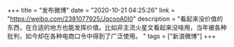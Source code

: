 +++
title = "发布微博"
date = "2020-10-21 04:25:26"
link = "https://weibo.com/2381077925/JqcooA0l0"
description = "看起来没价值的东西，在合适的地方也能发挥价值。比如非主流火星文看起来没啥用，当年被各种批判，如今却在各种电商口令中得到了广泛使用。 "
tags = ["新浪微博"]
+++
